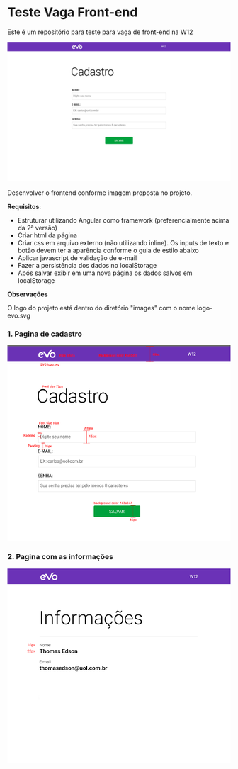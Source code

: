 # Teste Vaga Front-end
Este é um repositório para teste para vaga de front-end na W12

![alt text](images/TESTE-FRONT.jpg)


Desenvolver o frontend conforme imagem proposta no projeto.

**Requisitos**:
- Estruturar utilizando Angular como framework (preferencialmente acima da 2ª versão)
- Criar html da página
- Criar css em arquivo externo (não utilizando inline). Os inputs de texto e botão devem ter a aparência conforme o guia de estilo abaixo
- Aplicar javascript de validação de e-mail
- Fazer a persistência dos dados no localStorage
- Após salvar exibir em uma nova página os dados salvos em localStorage

**Observações**

O logo do projeto está dentro do diretório "images" com o nome logo-evo.svg

### 1. Pagina de cadastro
![alt text](images/especificacao.PNG)

### 2. Pagina com as informações
![alt text](images/informacoes.png)
